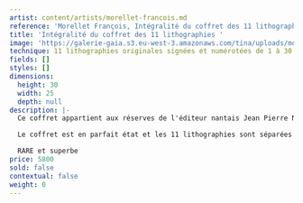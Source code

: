 ```yaml
---
artist: content/artists/morellet-francois.md
reference: 'Morellet François, Intégralité du coffret des 11 lithographies'
title: 'Intégralité du coffret des 11 lithographies '
image: 'https://galerie-gaia.s3.eu-west-3.amazonaws.com/tina/uploads/morellet-francois/galerie-gaia-francois-morellet-coffret.jpg'
technique: 11 lithographies originales signées et numérotées de 1 à 30 sur papier Velin Arches 240gr.
fields: []
styles: []
dimensions:
  height: 30
  width: 25
  depth: null
description: |-
  Ce coffret appartient aux réserves de l'éditeur nantais Jean Pierre Nuaud qui a édité pour l'association René de Tréméac ce coffret de 11 lithographies originales signées et numérotées de 1 à 30 sur papier Velin Arches 240gr.

  Le coffret est en parfait état et les 11 lithographies sont séparées d'un papier velin vierge qui leur a donné un état de conservation parfait.

  RARE et superbe
price: 5800
sold: false
contextual: false
weight: 0
---
```


